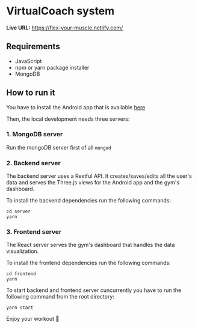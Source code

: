 # VirtualCoach system

**Live URL:** https://flex-your-muscle.netlify.com/

## Requirements

- JavaScript
- npm or yarn package installer
- MongoDB

## How to run it

You have to install the Android app that is available [here](https://github.com/dimitrisraptis96/virtualcoach-android-app)

Then, the local development needs three servers: 

### 1. MongoDB server
Run the mongoDB server first of all `mongod`

### 2. Backend server 
The backend server uses a Restful API. It creates/saves/edits all the user's data and serves the Three.js views for the Android app and the gym's dashboard.

To install the backend dependencies run the following commands:
```
cd server
yarn
```

### 3. Frontend server
The React server serves the gym's dashboard that handles the data visualization.

To install the frontend dependencies run the following commands:
```
cd frontend
yarn
```

To start backend and frontend server cuncurrently you have to run the following command from the root directory:

 `yarn start`

Enjoy your workout 🏃
